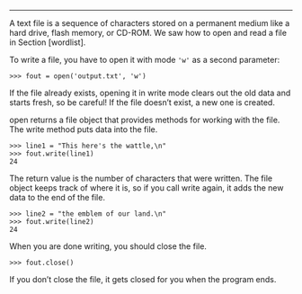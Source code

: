 -------------------

A text file is a sequence of characters stored on a permanent medium like a hard drive, flash memory, or CD-ROM. We saw how to open and read a file in Section [wordlist].

To write a file, you have to open it with mode `'w'` as a second parameter:

    >>> fout = open('output.txt', 'w')

If the file already exists, opening it in write mode clears out the old data and starts fresh, so be careful! If the file doesn’t exist, a new one is created.

<span>open</span> returns a file object that provides methods for working with the file. The <span>write</span> method puts data into the file.

    >>> line1 = "This here's the wattle,\n"
    >>> fout.write(line1)
    24

The return value is the number of characters that were written. The file object keeps track of where it is, so if you call <span>write</span> again, it adds the new data to the end of the file.

    >>> line2 = "the emblem of our land.\n"
    >>> fout.write(line2)
    24

When you are done writing, you should close the file.

    >>> fout.close()

If you don’t close the file, it gets closed for you when the program ends.

